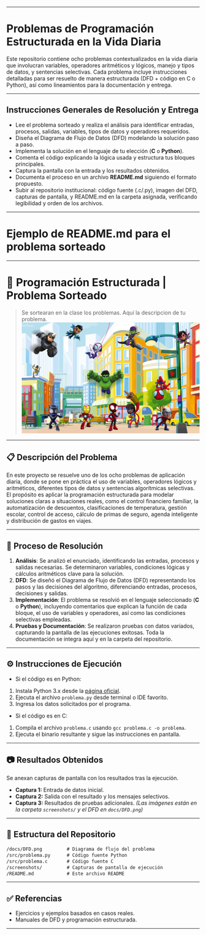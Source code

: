 ***

# Problemas de Programación Estructurada en la Vida Diaria

Este repositorio contiene ocho problemas contextualizados en la vida diaria que involucran variables, operadores aritméticos y lógicos, manejo y tipos de datos, y sentencias selectivas. Cada problema incluye instrucciones detalladas para ser resuelto de manera estructurada (DFD + código en C o Python), así como lineamientos para la documentación y entrega.

***

## Instrucciones Generales de Resolución y Entrega

- Lee el problema sorteado y realiza el análisis para identificar entradas, procesos, salidas, variables, tipos de datos y operadores requeridos.
- Diseña el Diagrama de Flujo de Datos (DFD) modelando la solución paso a paso.
- Implementa la solución en el lenguaje de tu elección (**C** o **Python**).
- Comenta el código explicando la lógica usada y estructura tus bloques principales.
- Captura la pantalla con la entrada y los resultados obtenidos.
- Documenta el proceso en un archivo **README.md** siguiendo el formato propuesto.
- Subir al repositorio institucional: código fuente (.c/.py), imagen del DFD, capturas de pantalla, y README.md en la carpeta asignada, verificando legibilidad y orden de los archivos.

***

# Ejemplo de README.md para el problema sorteado


***

# 🚀 Programación Estructurada | Problema Sorteado

> Se sortearan en la clase los problemas.
Aquí la descripcion de tu problema.
![SPIDEY](./api-v1.1-file-public-files-pim-assets-97-ad-84-62-6284ad972eff292d45ce1a2e-images-ff-f8-ee-65-65eef8ffc603602a4b691006-iadx8-117-spidey-sightseeing-tour-with-friends-web.jpg)
***

## 📋 Descripción del Problema

En este proyecto se resuelve uno de los ocho problemas de aplicación diaria, donde se pone en práctica el uso de variables, operadores lógicos y aritméticos, diferentes tipos de datos y sentencias algorítmicas selectivas. El propósito es aplicar la programación estructurada para modelar soluciones claras a situaciones reales, como el control financiero familiar, la automatización de descuentos, clasificaciones de temperatura, gestión escolar, control de acceso, cálculo de primas de seguro, agenda inteligente y distribución de gastos en viajes.

***

## 🧩 Proceso de Resolución

1. **Análisis**: Se analizó el enunciado, identificando las entradas, procesos y salidas necesarias. Se determinaron variables, condiciones lógicas y cálculos aritméticos clave para la solución.
2. **DFD**: Se diseñó el Diagrama de Flujo de Datos (DFD) representando los pasos y las decisiones del algoritmo, diferenciando entradas, procesos, decisiones y salidas.
3. **Implementación**: El problema se resolvió en el lenguaje seleccionado (**C** o **Python**), incluyendo comentarios que explican la función de cada bloque, el uso de variables y operadores, así como las condiciones selectivas empleadas.
4. **Pruebas y Documentación**: Se realizaron pruebas con datos variados, capturando la pantalla de las ejecuciones exitosas. Toda la documentación se integra aquí y en la carpeta del repositorio.

***

## ⚙️ Instrucciones de Ejecución

- Si el código es en Python:

1. Instala Python 3.x desde la [página oficial](https://www.python.org/).
2. Ejecuta el archivo `problema.py` desde terminal o IDE favorito.
3. Ingresa los datos solicitados por el programa.
- Si el código es en C:

1. Compila el archivo `problema.c` usando `gcc problema.c -o problema`.
2. Ejecuta el binario resultante y sigue las instrucciones en pantalla.

***

## 📷 Resultados Obtenidos

Se anexan capturas de pantalla con los resultados tras la ejecución.

- **Captura 1:** Entrada de datos inicial.
- **Captura 2:** Salida con el resultado y los mensajes selectivos.
- **Captura 3:** Resultados de pruebas adicionales.
*(Las imágenes están en la carpeta `screenshots/` y el DFD en `docs/DFD.png`)*

***

## 📂 Estructura del Repositorio

```
/docs/DFD.png         # Diagrama de flujo del problema
/src/problema.py      # Código fuente Python
/src/problema.c       # Código fuente C
/screenshots/         # Capturas de pantalla de ejecución
/README.md            # Este archivo README
```


***

## ✅ Referencias

- Ejercicios y ejemplos basados en casos reales.
- Manuales de DFD y programación estructurada.

***
